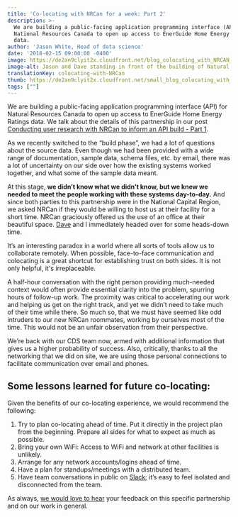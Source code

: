 ```yaml
---
title: 'Co-locating with NRCan for a week: Part 2'
description: >-
  We are building a public-facing application programming interface (API) for
  National Resources Canada to open up access to EnerGuide Home Energy Ratings
  data.
author: 'Jason White, Head of data science'
date: '2018-02-15 09:00:00 -0400'
image: https://de2an9clyit2x.cloudfront.net/blog_colocating_with_NRCAN_e846097048.jpg
image-alt: Jason and Dave standing in front of the building of Natural Resources Canada
translationKey: colocating-with-NRCan
thumb: https://de2an9clyit2x.cloudfront.net/small_blog_colocating_with_NRCAN_e846097048.jpg
tags: [""]
---
```


We are building a public-facing application programming interface (API) for Natural Resources Canada to open up access to EnerGuide Home Energy Ratings data. We talk about the details of this partnership in our post [Conducting user research with NRCan to inform an API build - Part 1](/2018/02/15/a-conducting-user-research-with-nrcan/).

As we recently switched to the “build phase”, we had a lot of questions about the source data. Even though we had been provided with a wide range of documentation, sample data, schema files, etc. by email, there was a lot of uncertainty on our side over how the existing systems worked together, and what some of the sample data meant.

At this stage, **we didn’t know what we didn’t know, but we knew we needed to meet the people working with these systems day-to-day.** And since both parties to this partnership were in the National Capital Region, we asked NRCan if they would be willing to host us at their facility for a short time. NRCan graciously offered us the use of an office at their beautiful space. [Dave](https://www.linkedin.com/in/david-buckley-0aba5783/) and I immediately headed over for some heads-down time.

It’s an interesting paradox in a world where all sorts of tools allow us to collaborate remotely. When possible, face-to-face communication and colocating is a great shortcut for establishing trust on both sides. It is not only helpful, it's irreplaceable.

A half-hour conversation with the right person providing much-needed context would often provide essential clarity into the problem, spurring hours of follow-up work. The proximity was critical to accelerating our work and helping us get on the right track, and yet we didn’t need to take much of their time while there. So much so, that we must have seemed like odd intruders to our new NRCan roommates, working by ourselves most of the time. This would not be an unfair observation from their perspective.

We’re back with our CDS team now, armed with additional information that gives us a higher probability of success. Also, critically, thanks to all the networking that we did on site, we are using those personal connections to facilitate communication over email and phones.

## Some lessons learned for future co-locating:
Given the benefits of our co-locating experience, we would recommend the following:

1. Try to plan co-locating ahead of time. Put it directly in the project plan from the beginning. Prepare all sides for what to expect as much as possible.
2. Bring your own WiFi: Access to WiFi and network at other facilities is unlikely.
3. Arrange for any network accounts/logins ahead of time.
4. Have a plan for standups/meetings with a distributed team.
5. Have team conversations in public on [Slack](https://slack.com); it’s easy to feel isolated and disconnected from the team.

As always, [we would love to hear](mailto:cds-snc@servicecanada.gc.ca) your feedback on this specific partnership and on our work in general.


